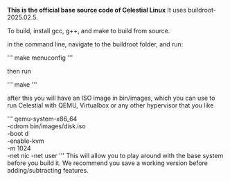 **This is the official base source code of Celestial Linux**
It uses buildroot-2025.02.5.

To build, install gcc, g++, and make to build from source.

in the command line, navigate to the buildroot folder, and run:

'''
make menuconfig
'''

then run 

'''
make
'''

after this you will have an ISO image in bin/images, which you can use to run Celestial with QEMU, Virtualbox or any other hypervisor that you like

'''
qemu-system-x86_64 \
  -cdrom bin/images/disk.iso \
  -boot d \
  -enable-kvm \
  -m 1024 \
  -net nic -net user
'''
This will allow you to play around with the base system before you build it. We recommend you save a working version before adding/subtracting features.
